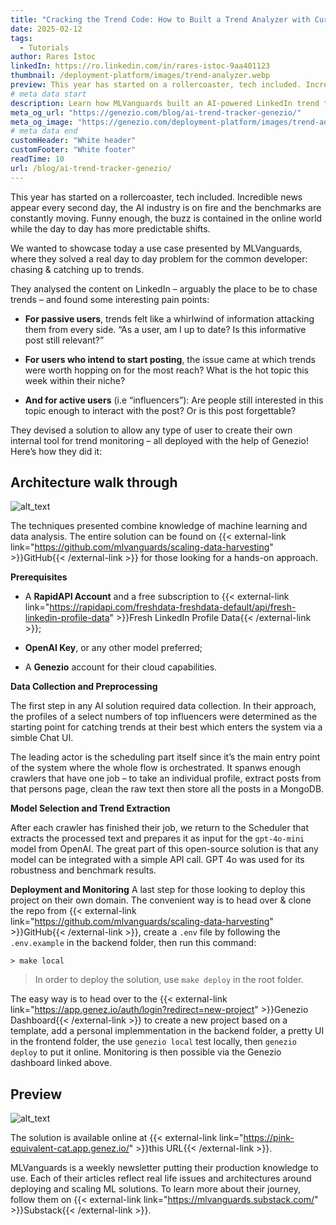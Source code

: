 ```yaml
---
title: "Cracking the Trend Code: How to Built a Trend Analyzer with Cursor, Genezio & OpenAI"
date: 2025-02-12
tags:
  - Tutorials
author: Rares Istoc
linkedIn: https://ro.linkedin.com/in/rares-istoc-9aa401123
thumbnail: /deployment-platform/images/trend-analyzer.webp
preview: This year has started on a rollercoaster, tech included. Incredible news appear every second day, the AI industry is on fire and the benchmarks are constantly moving. Funny enough, the buzz is contained in the online world while the day to day has more predictable shifts.
# meta data start
description: Learn how MLVanguards built an AI-powered LinkedIn trend tracker using Genezio. Step-by-step guide on trend monitoring, AI integration, and cloud deployment.
meta_og_url: "https://genezio.com/blog/ai-trend-tracker-genezio/"
meta_og_image: "https://genezio.com/deployment-platform/images/trend-analyzer.webp"
# meta data end
customHeader: "White header"
customFooter: "White footer"
readTime: 10
url: /blog/ai-trend-tracker-genezio/
---
```


This year has started on a rollercoaster, tech included. Incredible news appear every second day, the AI industry is on fire and the benchmarks are constantly moving. Funny enough, the buzz is contained in the online world while the day to day has more predictable shifts.

We wanted to showcase today a use case presented by MLVanguards, where they solved a real day to day problem for the common developer: chasing & catching up to trends.

They analysed the content on LinkedIn – arguably the place to be to chase trends – and found some interesting pain points:

- **For passive users**, trends felt like a whirlwind of information attacking them from every side. “As a user, am I up to date? Is this informative post still relevant?”

- **For users who intend to start posting**, the issue came at which trends were worth hopping on for the most reach? What is the hot topic this week within their niche?

- **And for active users** (i.e “influencers”): Are people still interested in this topic enough to interact with the post? Or is this post forgettable?

They devised a solution to allow any type of user to create their own internal tool for trend monitoring – all deployed with the help of Genezio! Here’s how they did it:

## Architecture walk through

![alt_text](/deployment-platform/posts/analyzer.gif)

The techniques presented combine knowledge of machine learning and data analysis. The entire solution can be found on {{< external-link link="https://github.com/mlvanguards/scaling-data-harvesting" >}}GitHub{{< /external-link >}} for those looking for a hands-on approach.

**Prerequisites**

- A **RapidAPI Account** and a free subscription to {{< external-link link="https://rapidapi.com/freshdata-freshdata-default/api/fresh-linkedin-profile-data" >}}Fresh LinkedIn Profile Data{{< /external-link >}};

- **OpenAI Key**, or any other model preferred;

- A **Genezio** account for their cloud capabilities.

**Data Collection and Preprocessing**

The first step in any AI solution required data collection. In their approach, the profiles of a select numbers of top influencers were determined as the starting point for catching trends at their best which enters the system via a simble Chat UI.

The leading actor is the scheduling part itself since it’s the main entry point of the system where the whole flow is orchestrated. It spanws enough crawlers that have one job – to take an individual profile, extract posts from that persons page, clean the raw text then store all the posts in a MongoDB.

**Model Selection and Trend Extraction**

After each crawler has finished their job, we return to the Scheduler that extracts the processed text and prepares it as input for the `gpt-4o-mini` model from OpenAI. The great part of this open-source solution is that any model can be integrated with a simple API call. GPT 4o was used for its robustness and benchmark results.

**Deployment and Monitoring**
A last step for those looking to deploy this project on their own domain. The convenient way is to head over & clone the repo from {{< external-link link="https://github.com/mlvanguards/scaling-data-harvesting" >}}GitHub{{< /external-link >}}, create a `.env` file by following the `.env.example` in the backend folder, then run this command:

`> make local`

> In order to deploy the solution, use `make deploy` in the root folder.

The easy way is to head over to the {{< external-link link="https://app.genez.io/auth/login?redirect=new-project" >}}Genezio Dashboard{{< /external-link >}} to create a new project based on a template, add a personal implemmentation in the backend folder, a pretty UI in the frontend folder, the use `genezio local` test locally, then `genezio deploy` to put it online. Monitoring is then possible via the Genezio dashboard linked above.

## Preview

![alt_text](/deployment-platform/posts/analyzer.webp)

The solution is available online at {{< external-link link="https://pink-equivalent-cat.app.genez.io/" >}}this URL{{< /external-link >}}.

MLVanguards is a weekly newsletter putting their production knowledge to use. Each of their articles reflect real life issues and architectures around deploying and scaling ML solutions. To learn more about their journey, follow them on {{< external-link link="https://mlvanguards.substack.com/" >}}Substack{{< /external-link >}}.
